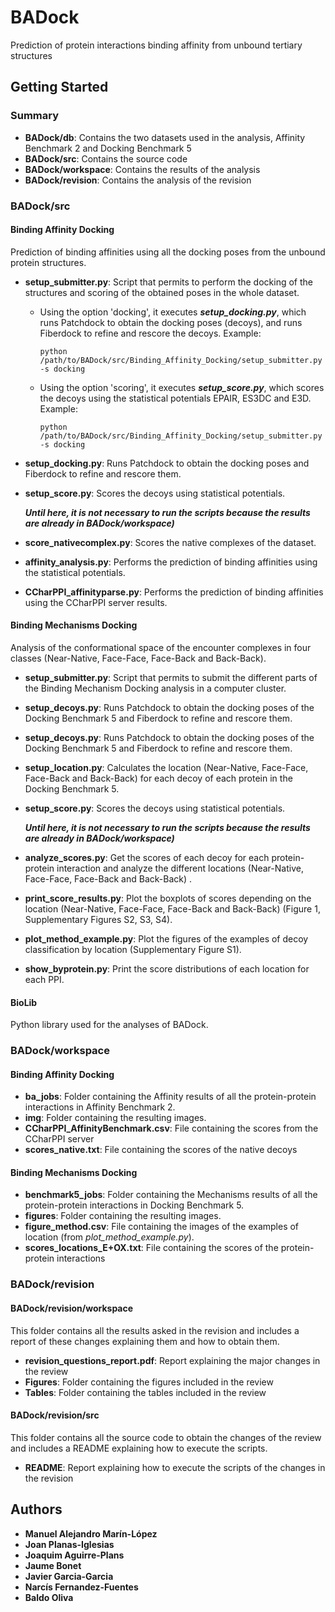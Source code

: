 # BADock

Prediction of protein interactions binding affinity from unbound tertiary structures

## Getting Started

### Summary

* **BADock/db**: Contains the two datasets used in the analysis, Affinity Benchmark 2 and Docking Benchmark 5
* **BADock/src**: Contains the source code
* **BADock/workspace**: Contains the results of the analysis
* **BADock/revision**: Contains the analysis of the revision

### BADock/src

#### Binding Affinity Docking

Prediction of binding affinities using all the docking poses from the unbound protein structures.

* **setup_submitter.py**: Script that permits to perform the docking of the structures and scoring of the obtained poses in the whole dataset.
  * Using the option 'docking', it executes ***setup_docking.py***, which runs Patchdock to obtain the docking poses (decoys), and runs Fiberdock to refine and rescore the decoys. Example:
    ```
    python /path/to/BADock/src/Binding_Affinity_Docking/setup_submitter.py -s docking
    ```
  * Using the option 'scoring', it executes ***setup_score.py***, which scores the decoys using the statistical potentials EPAIR, ES3DC and E3D. Example:
    ```
    python /path/to/BADock/src/Binding_Affinity_Docking/setup_submitter.py -s docking
    ```
* **setup_docking.py**: Runs Patchdock to obtain the docking poses and Fiberdock to refine and rescore them.

* **setup_score.py**: Scores the decoys using statistical potentials.

  ***Until here, it is not necessary to run the scripts because the results are already in BADock/workspace)***

* **score_nativecomplex.py**: Scores the native complexes of the dataset.

* **affinity_analysis.py**: Performs the prediction of binding affinities using the statistical potentials.

* **CCharPPI_affinityparse.py**: Performs the prediction of binding affinities using the CCharPPI server results.


#### Binding Mechanisms Docking

Analysis of the conformational space of the encounter complexes in four classes (Near-Native, Face-Face, Face-Back and Back-Back).

* **setup_submitter.py**: Script that permits to submit the different parts of the Binding Mechanism Docking analysis in a computer cluster.

* **setup_decoys.py**: Runs Patchdock to obtain the docking poses of the Docking Benchmark 5 and Fiberdock to refine and rescore them.

* **setup_decoys.py**: Runs Patchdock to obtain the docking poses of the Docking Benchmark 5 and Fiberdock to refine and rescore them.

* **setup_location.py**: Calculates the location (Near-Native, Face-Face, Face-Back and Back-Back) for each decoy of each protein in the Docking Benchmark 5.

* **setup_score.py**: Scores the decoys using statistical potentials.

  ***Until here, it is not necessary to run the scripts because the results are already in BADock/workspace)***

* **analyze_scores.py**: Get the scores of each decoy for each protein-protein interaction and analyze the different locations (Near-Native, Face-Face, Face-Back and Back-Back)
.
* **print_score_results.py**: Plot the boxplots of scores depending on the location (Near-Native, Face-Face, Face-Back and Back-Back) (Figure 1, Supplementary Figures S2, S3, S4).

* **plot_method_example.py**: Plot the figures of the examples of decoy classification by location (Supplementary Figure S1).

* **show_byprotein.py**: Print the score distributions of each location for each PPI.


#### BioLib

Python library used for the analyses of BADock.



### BADock/workspace

#### Binding Affinity Docking

* **ba_jobs**: Folder containing the Affinity results of all the protein-protein interactions in Affinity Benchmark 2.
* **img**: Folder containing the resulting images.
* **CCharPPI_AffinityBenchmark.csv**: File containing the scores from the CCharPPI server
* **scores_native.txt**: File containing the scores of the native decoys

#### Binding Mechanisms Docking

* **benchmark5_jobs**: Folder containing the Mechanisms results of all the protein-protein interactions in Docking Benchmark 5.
* **figures**: Folder containing the resulting images.
* **figure_method.csv**: File containing the images of the examples of location (from *plot_method_example.py*).
* **scores_locations_E+OX.txt**: File containing the scores of the protein-protein interactions



### BADock/revision

#### BADock/revision/workspace

This folder contains all the results asked in the revision and includes a report of these changes explaining them and how to obtain them.

* **revision_questions_report.pdf**: Report explaining the major changes in the review
* **Figures**: Folder containing the figures included in the review
* **Tables**: Folder containing the tables included in the review

#### BADock/revision/src

This folder contains all the source code to obtain the changes of the review and includes a README explaining how to execute the scripts. 

* **README**: Report explaining how to execute the scripts of the changes in the revision


## Authors

* **Manuel Alejandro Marín-López**
* **Joan Planas-Iglesias**
* **Joaquim Aguirre-Plans**
* **Jaume Bonet**
* **Javier Garcia-Garcia**
* **Narcís Fernandez-Fuentes**
* **Baldo Oliva**

